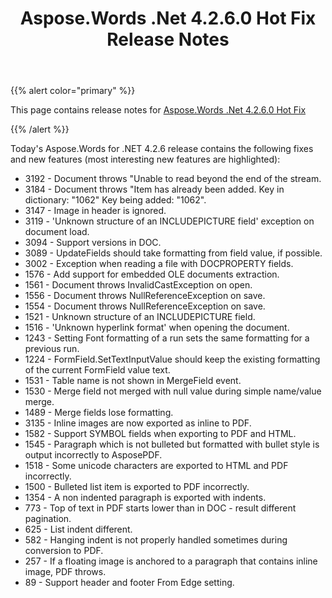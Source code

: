 ﻿---
title: Aspose.Words .Net 4.2.6.0 Hot Fix Release Notes
description: "Aspose.Words .Net 4.2.6.0 Hot Fix Release Notes – learn about the latest updates and fixes."
type: docs
weight: 270
url: /net/aspose-words-net-4-2-6-0-hot-fix-release-notes/
---

{{% alert color="primary" %}} 

This page contains release notes for [Aspose.Words .Net 4.2.6.0 Hot Fix](https://downloads.aspose.com/words/net/new-releases/aspose.words-.net-4.2.6.0-hot-fix/)

{{% /alert %}} 

Today's Aspose.Words for .NET 4.2.6 release contains the following fixes and new features (most interesting new features are highlighted):

- 3192 - Document throws "Unable to read beyond the end of the stream.
- 3184 - Document throws "Item has already been added. Key in dictionary: "1062" Key being added: "1062".
- 3147 - Image in header is ignored.
- 3119 - 'Unknown structure of an INCLUDEPICTURE field' exception on document load. 
- 3094 - Support versions in DOC.
- 3089 - UpdateFields should take formatting from field value, if possible. 
- 3002 - Exception when reading a file with DOCPROPERTY fields.
- 1576 - Add support for embedded OLE documents extraction. 
- 1561 - Document throws InvalidCastException on open. 
- 1556 - Document throws NullReferenceException on save.
- 1554 - Document throws NullReferenceException on save.
- 1521 - Unknown structure of an INCLUDEPICTURE field.
- 1516 - 'Unknown hyperlink format' when opening the document.
- 1243 - Setting Font formatting of a run sets the same formatting for a previous run.
- 1224 - FormField.SetTextInputValue should keep the existing formatting of the current FormField value text. 
- 1531 - Table name is not shown in MergeField event.
- 1530 - Merge field not merged with null value during simple name/value merge.
- 1489 - Merge fields lose formatting.
- 3135 - Inline images are now exported as inline to PDF.
- 1582 - Support SYMBOL fields when exporting to PDF and HTML.
- 1545 - Paragraph which is not bulleted but formatted with bullet style is output incorrectly to AsposePDF.
- 1518 - Some unicode characters are exported to HTML and PDF incorrectly. 
- 1500 - Bulleted list item is exported to PDF incorrectly. 
- 1354 - A non indented paragraph is exported with indents.
- 773 - Top of text in PDF starts lower than in DOC - result different pagination.
- 625 - List indent different. 
- 582 - Hanging indent is not properly handled sometimes during conversion to PDF.
- 257 - If a floating image is anchored to a paragraph that contains inline image, PDF throws.
- 89 - Support header and footer From Edge setting.


